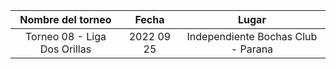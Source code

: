 |      Nombre del torneo       |   Fecha    |               Lugar                |
|:----------------------------:|:----------:|:----------------------------------:|
| Torneo 08 - Liga Dos Orillas | 2022 09 25 | Independiente Bochas Club - Parana |